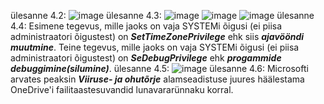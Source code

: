ülesanne 4.2: ![image](https://github.com/user-attachments/assets/74899083-ea6b-4291-a8dd-5772b989b697)
ülesanne 4.3: ![image](https://github.com/user-attachments/assets/958b85dc-a905-42f9-abd6-549e123c19a4) ![image](https://github.com/user-attachments/assets/dba378e2-34bd-40aa-bcf2-1828857ffb58)
![image](https://github.com/user-attachments/assets/e153156e-ce58-4b2b-9f5d-58551fa1f84d)
ülesanne 4.4: Esimene tegevus, mille jaoks on vaja SYSTEMi õigusi (ei piisa administraatori õigustest) on ***SetTimeZonePrivilege*** ehk siis ***ajavööndi muutmine***. Teine tegevus, mille jaoks on vaja SYSTEMi õigusi (ei piisa administraatori õigustest) on ***SeDebugPrivilege*** ehk ***progammide debuggimine(silumine)***.
ülesanne 4.5: ![image](https://github.com/user-attachments/assets/aab58692-76dd-4be3-ad54-1ad475f5c24f)
ülesanne 4.6: Microsofti arvates peaksin ***Viiruse- ja ohutõrje*** alamseadistuse juures häälestama OneDrive'i failitaastesuvandid lunavararünnaku korral.
